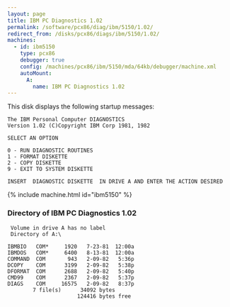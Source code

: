 ```yaml
---
layout: page
title: IBM PC Diagnostics 1.02
permalink: /software/pcx86/diag/ibm/5150/1.02/
redirect_from: /disks/pcx86/diags/ibm/5150/1.02/
machines:
  - id: ibm5150
    type: pcx86
    debugger: true
    config: /machines/pcx86/ibm/5150/mda/64kb/debugger/machine.xml
    autoMount:
      A:
        name: IBM PC Diagnostics 1.02
---
```


This disk displays the following startup messages:

    The IBM Personal Computer DIAGNOSTICS                                           
    Version 1.02 (C)Copyright IBM Corp 1981, 1982                                   
                                                                                    
    SELECT AN OPTION                                                                
                                                                                    
    0 - RUN DIAGNOSTIC ROUTINES                                                     
    1 - FORMAT DISKETTE                                                             
    2 - COPY DISKETTE                                                               
    9 - EXIT TO SYSTEM DISKETTE                                                     
                                                                                    
    INSERT  DIAGNOSTIC DISKETTE  IN DRIVE A AND ENTER THE ACTION DESIRED
 
{% include machine.html id="ibm5150" %}

### Directory of IBM PC Diagnostics 1.02

     Volume in drive A has no label
     Directory of A:\

    IBMBIO   COM*     1920   7-23-81  12:00a
    IBMDOS   COM*     6400   8-13-81  12:00a
    COMMAND  COM       943   2-09-82   5:36p
    DCOPY    COM      3199   2-09-82   5:38p
    DFORMAT  COM      2688   2-09-82   5:40p
    CMD99    COM      2367   2-09-82   5:37p
    DIAGS    COM     16575   2-09-82   8:37p
            7 file(s)      34092 bytes
                          124416 bytes free

